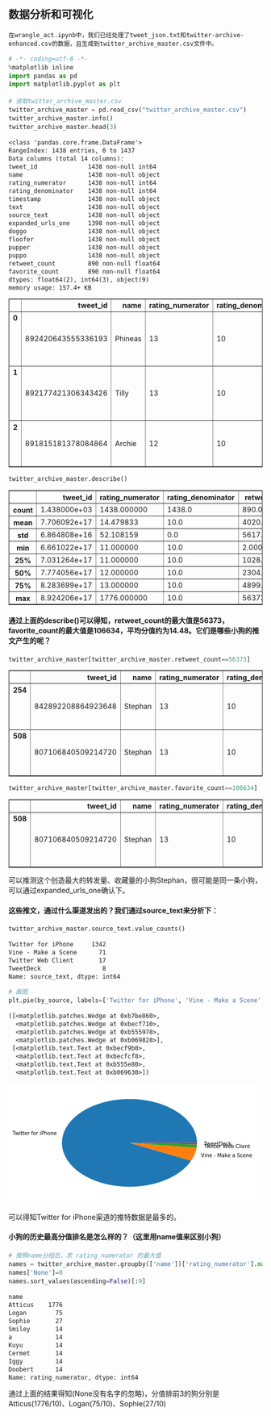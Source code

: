 
## 数据分析和可视化

    在wrangle_act.ipynb中，我们已经处理了tweet_json.txt和twitter-archive-enhanced.csv的数据，且生成到twitter_archive_master.csv文件中。


```python
# -*- coding=utf-8 -*-
%matplotlib inline
import pandas as pd
import matplotlib.pyplot as plt

# 读取twitter_archive_master.csv
twitter_archive_master = pd.read_csv("twitter_archive_master.csv")
twitter_archive_master.info()
twitter_archive_master.head(3)
```

    <class 'pandas.core.frame.DataFrame'>
    RangeIndex: 1438 entries, 0 to 1437
    Data columns (total 14 columns):
    tweet_id              1438 non-null int64
    name                  1438 non-null object
    rating_numerator      1438 non-null int64
    rating_denominator    1438 non-null int64
    timestamp             1438 non-null object
    text                  1438 non-null object
    source_text           1438 non-null object
    expanded_urls_one     1398 non-null object
    doggo                 1438 non-null object
    floofer               1438 non-null object
    pupper                1438 non-null object
    puppo                 1438 non-null object
    retweet_count         890 non-null float64
    favorite_count        890 non-null float64
    dtypes: float64(2), int64(3), object(9)
    memory usage: 157.4+ KB
    




<div>
<style>
    .dataframe thead tr:only-child th {
        text-align: right;
    }

    .dataframe thead th {
        text-align: left;
    }

    .dataframe tbody tr th {
        vertical-align: top;
    }
</style>
<table border="1" class="dataframe">
  <thead>
    <tr style="text-align: right;">
      <th></th>
      <th>tweet_id</th>
      <th>name</th>
      <th>rating_numerator</th>
      <th>rating_denominator</th>
      <th>timestamp</th>
      <th>text</th>
      <th>source_text</th>
      <th>expanded_urls_one</th>
      <th>doggo</th>
      <th>floofer</th>
      <th>pupper</th>
      <th>puppo</th>
      <th>retweet_count</th>
      <th>favorite_count</th>
    </tr>
  </thead>
  <tbody>
    <tr>
      <th>0</th>
      <td>892420643555336193</td>
      <td>Phineas</td>
      <td>13</td>
      <td>10</td>
      <td>2017-08-01 16:23:56</td>
      <td>This is Phineas. He's a mystical boy. Only eve...</td>
      <td>Twitter for iPhone</td>
      <td>https://twitter.com/dog_rates/status/892420643...</td>
      <td>None</td>
      <td>None</td>
      <td>None</td>
      <td>None</td>
      <td>NaN</td>
      <td>NaN</td>
    </tr>
    <tr>
      <th>1</th>
      <td>892177421306343426</td>
      <td>Tilly</td>
      <td>13</td>
      <td>10</td>
      <td>2017-08-01 00:17:27</td>
      <td>This is Tilly. She's just checking pup on you....</td>
      <td>Twitter for iPhone</td>
      <td>https://twitter.com/dog_rates/status/892177421...</td>
      <td>None</td>
      <td>None</td>
      <td>None</td>
      <td>None</td>
      <td>NaN</td>
      <td>NaN</td>
    </tr>
    <tr>
      <th>2</th>
      <td>891815181378084864</td>
      <td>Archie</td>
      <td>12</td>
      <td>10</td>
      <td>2017-07-31 00:18:03</td>
      <td>This is Archie. He is a rare Norwegian Pouncin...</td>
      <td>Twitter for iPhone</td>
      <td>https://twitter.com/dog_rates/status/891815181...</td>
      <td>None</td>
      <td>None</td>
      <td>None</td>
      <td>None</td>
      <td>4301.0</td>
      <td>25445.0</td>
    </tr>
  </tbody>
</table>
</div>




```python
twitter_archive_master.describe()
```




<div>
<style>
    .dataframe thead tr:only-child th {
        text-align: right;
    }

    .dataframe thead th {
        text-align: left;
    }

    .dataframe tbody tr th {
        vertical-align: top;
    }
</style>
<table border="1" class="dataframe">
  <thead>
    <tr style="text-align: right;">
      <th></th>
      <th>tweet_id</th>
      <th>rating_numerator</th>
      <th>rating_denominator</th>
      <th>retweet_count</th>
      <th>favorite_count</th>
    </tr>
  </thead>
  <tbody>
    <tr>
      <th>count</th>
      <td>1.438000e+03</td>
      <td>1438.000000</td>
      <td>1438.0</td>
      <td>890.000000</td>
      <td>890.000000</td>
    </tr>
    <tr>
      <th>mean</th>
      <td>7.706092e+17</td>
      <td>14.479833</td>
      <td>10.0</td>
      <td>4020.047191</td>
      <td>10822.894382</td>
    </tr>
    <tr>
      <th>std</th>
      <td>6.864808e+16</td>
      <td>52.108159</td>
      <td>0.0</td>
      <td>5617.016301</td>
      <td>13021.128657</td>
    </tr>
    <tr>
      <th>min</th>
      <td>6.661022e+17</td>
      <td>11.000000</td>
      <td>10.0</td>
      <td>2.000000</td>
      <td>0.000000</td>
    </tr>
    <tr>
      <th>25%</th>
      <td>7.031264e+17</td>
      <td>11.000000</td>
      <td>10.0</td>
      <td>1028.500000</td>
      <td>2381.000000</td>
    </tr>
    <tr>
      <th>50%</th>
      <td>7.774056e+17</td>
      <td>12.000000</td>
      <td>10.0</td>
      <td>2304.000000</td>
      <td>6398.500000</td>
    </tr>
    <tr>
      <th>75%</th>
      <td>8.283699e+17</td>
      <td>13.000000</td>
      <td>10.0</td>
      <td>4899.500000</td>
      <td>14694.500000</td>
    </tr>
    <tr>
      <th>max</th>
      <td>8.924206e+17</td>
      <td>1776.000000</td>
      <td>10.0</td>
      <td>56373.000000</td>
      <td>106634.000000</td>
    </tr>
  </tbody>
</table>
</div>



#### 通过上面的describe()可以得知，retweet_count的最大值是56373，favorite_count的最大值是106634，平均分值约为14.48。它们是哪些小狗的推文产生的呢？


```python
twitter_archive_master[twitter_archive_master.retweet_count==56373]
```




<div>
<style>
    .dataframe thead tr:only-child th {
        text-align: right;
    }

    .dataframe thead th {
        text-align: left;
    }

    .dataframe tbody tr th {
        vertical-align: top;
    }
</style>
<table border="1" class="dataframe">
  <thead>
    <tr style="text-align: right;">
      <th></th>
      <th>tweet_id</th>
      <th>name</th>
      <th>rating_numerator</th>
      <th>rating_denominator</th>
      <th>timestamp</th>
      <th>text</th>
      <th>source_text</th>
      <th>expanded_urls_one</th>
      <th>doggo</th>
      <th>floofer</th>
      <th>pupper</th>
      <th>puppo</th>
      <th>retweet_count</th>
      <th>favorite_count</th>
    </tr>
  </thead>
  <tbody>
    <tr>
      <th>254</th>
      <td>842892208864923648</td>
      <td>Stephan</td>
      <td>13</td>
      <td>10</td>
      <td>2017-03-18 00:15:37</td>
      <td>RT @dog_rates: This is Stephan. He just wants ...</td>
      <td>Twitter for iPhone</td>
      <td>https://twitter.com/dog_rates/status/807106840...</td>
      <td>None</td>
      <td>None</td>
      <td>None</td>
      <td>None</td>
      <td>56373.0</td>
      <td>0.0</td>
    </tr>
    <tr>
      <th>508</th>
      <td>807106840509214720</td>
      <td>Stephan</td>
      <td>13</td>
      <td>10</td>
      <td>2016-12-09 06:17:20</td>
      <td>This is Stephan. He just wants to help. 13/10 ...</td>
      <td>Twitter for iPhone</td>
      <td>https://twitter.com/dog_rates/status/807106840...</td>
      <td>None</td>
      <td>None</td>
      <td>None</td>
      <td>None</td>
      <td>56373.0</td>
      <td>106634.0</td>
    </tr>
  </tbody>
</table>
</div>




```python
twitter_archive_master[twitter_archive_master.favorite_count==106634]
```




<div>
<style>
    .dataframe thead tr:only-child th {
        text-align: right;
    }

    .dataframe thead th {
        text-align: left;
    }

    .dataframe tbody tr th {
        vertical-align: top;
    }
</style>
<table border="1" class="dataframe">
  <thead>
    <tr style="text-align: right;">
      <th></th>
      <th>tweet_id</th>
      <th>name</th>
      <th>rating_numerator</th>
      <th>rating_denominator</th>
      <th>timestamp</th>
      <th>text</th>
      <th>source_text</th>
      <th>expanded_urls_one</th>
      <th>doggo</th>
      <th>floofer</th>
      <th>pupper</th>
      <th>puppo</th>
      <th>retweet_count</th>
      <th>favorite_count</th>
    </tr>
  </thead>
  <tbody>
    <tr>
      <th>508</th>
      <td>807106840509214720</td>
      <td>Stephan</td>
      <td>13</td>
      <td>10</td>
      <td>2016-12-09 06:17:20</td>
      <td>This is Stephan. He just wants to help. 13/10 ...</td>
      <td>Twitter for iPhone</td>
      <td>https://twitter.com/dog_rates/status/807106840...</td>
      <td>None</td>
      <td>None</td>
      <td>None</td>
      <td>None</td>
      <td>56373.0</td>
      <td>106634.0</td>
    </tr>
  </tbody>
</table>
</div>



可以推测这个创造最大的转发量、收藏量的小狗Stephan，很可能是同一条小狗，可以通过expanded_urls_one确认下。

#### 这些推文，通过什么渠道发出的？我们通过source_text来分析下：


```python
twitter_archive_master.source_text.value_counts()
```




    Twitter for iPhone     1342
    Vine - Make a Scene      71
    Twitter Web Client       17
    TweetDeck                 8
    Name: source_text, dtype: int64




```python
# 画图
plt.pie(by_source, labels=['Twitter for iPhone', 'Vine - Make a Scene', 'Twitter Web Client', 'TweetDeck'])
```




    ([<matplotlib.patches.Wedge at 0xb7be860>,
      <matplotlib.patches.Wedge at 0xbecf710>,
      <matplotlib.patches.Wedge at 0xb555978>,
      <matplotlib.patches.Wedge at 0xb069828>],
     [<matplotlib.text.Text at 0xbecf9b0>,
      <matplotlib.text.Text at 0xbecfcf8>,
      <matplotlib.text.Text at 0xb555e80>,
      <matplotlib.text.Text at 0xb069630>])




![png](act_report_1.png)


可以得知Twitter for iPhone渠道的推特数据是最多的。

#### 小狗的历史最高分值排名是怎么样的？（这里用name值来区别小狗）


```python
# 按照name分组后，求 rating_numerator 的最大值
names = twitter_archive_master.groupby(['name'])['rating_numerator'].max()
names['None']=0
names.sort_values(ascending=False)[:9]
```




    name
    Atticus    1776
    Logan        75
    Sophie       27
    Smiley       14
    a            14
    Kuyu         14
    Cermet       14
    Iggy         14
    Doobert      14
    Name: rating_numerator, dtype: int64



通过上面的结果得知(None没有名字的忽略)，分值排前3的狗分别是Atticus(1776/10)、Logan(75/10)、Sophie(27/10)
